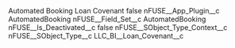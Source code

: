 <?xml version="1.0" encoding="UTF-8"?>
<CustomMetadata xmlns="http://soap.sforce.com/2006/04/metadata" xmlns:xsi="http://www.w3.org/2001/XMLSchema-instance" xmlns:xsd="http://www.w3.org/2001/XMLSchema">
    <label>Automated Booking Loan Covenant</label>
    <protected>false</protected>
    <values>
        <field>nFUSE__App_Plugin__c</field>
        <value xsi:type="xsd:string">AutomatedBooking</value>
    </values>
    <values>
        <field>nFUSE__Field_Set__c</field>
        <value xsi:type="xsd:string">AutomatedBooking</value>
    </values>
    <values>
        <field>nFUSE__Is_Deactivated__c</field>
        <value xsi:type="xsd:boolean">false</value>
    </values>
    <values>
        <field>nFUSE__SObject_Type_Context__c</field>
        <value xsi:nil="true"/>
    </values>
    <values>
        <field>nFUSE__SObject_Type__c</field>
        <value xsi:type="xsd:string">LLC_BI__Loan_Covenant__c</value>
    </values>
</CustomMetadata>
